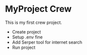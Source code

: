 # MyProject Crew


This is my first crew project.

- Create project
- Setup .env fine
- Add Serper tool for internet search
- Run project
